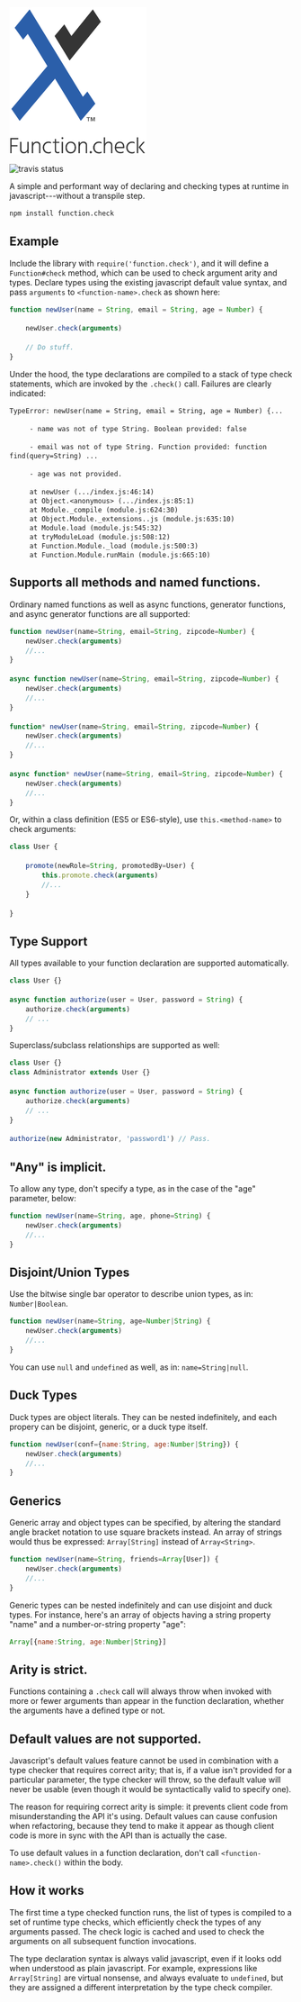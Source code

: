 <img src="https://raw.githubusercontent.com/jeffmcmahan/Function.check/master/function-check.png" width="244.5" height="261">

![travis status](https://travis-ci.org/jeffmcmahan/Function.check.svg?branch=master)

A simple and performant way of declaring and checking types at runtime in javascript---without a transpile step.

```sh
npm install function.check
```

## Example
Include the library with `require('function.check')`, and it will define a `Function#check` method, which can be used to check argument arity and types. Declare types using the existing javascript default value syntax, and pass `arguments` to `<function-name>.check` as shown here:

```js
function newUser(name = String, email = String, age = Number) {
	
	newUser.check(arguments)
	
	// Do stuff.
}
```

Under the hood, the type declarations are compiled to a stack of type check statements, which are invoked by the `.check()` call. Failures are clearly indicated:

```
TypeError: newUser(name = String, email = String, age = Number) {...

     - name was not of type String. Boolean provided: false

     - email was not of type String. Function provided: function find(query=String) ...

     - age was not provided.

     at newUser (.../index.js:46:14)
     at Object.<anonymous> (.../index.js:85:1)
     at Module._compile (module.js:624:30)
     at Object.Module._extensions..js (module.js:635:10)
     at Module.load (module.js:545:32)
     at tryModuleLoad (module.js:508:12)
     at Function.Module._load (module.js:500:3)
     at Function.Module.runMain (module.js:665:10)
```

## Supports all methods and named functions.
Ordinary named functions as well as async functions, generator functions, and async generator functions are all supported:

```js
function newUser(name=String, email=String, zipcode=Number) {
	newUser.check(arguments)
	//...
}

async function newUser(name=String, email=String, zipcode=Number) {
	newUser.check(arguments)
	//...
}

function* newUser(name=String, email=String, zipcode=Number) {
	newUser.check(arguments)
	//...
}

async function* newUser(name=String, email=String, zipcode=Number) {
	newUser.check(arguments)
	//...
}
```

Or, within a class definition (ES5 or ES6-style), use `this.<method-name>` to check arguments: 

```js
class User {

	promote(newRole=String, promotedBy=User) {
		this.promote.check(arguments)
		//...
	}

}
```

## Type Support
All types available to your function declaration are supported automatically.

```js
class User {}

async function authorize(user = User, password = String) {
	authorize.check(arguments)
	// ...
}
```

Superclass/subclass relationships are supported as well:

```js
class User {}
class Administrator extends User {}

async function authorize(user = User, password = String) {
	authorize.check(arguments)
	// ...
}

authorize(new Administrator, 'password1') // Pass.
```

## "Any" is implicit.
To allow any type, don't specify a type, as in the case of the "age" parameter, below:

```js
function newUser(name=String, age, phone=String) {
	newUser.check(arguments)
	//...
} 
```

## Disjoint/Union Types
Use the bitwise single bar operator to describe union types, as in: `Number|Boolean`.

```js
function newUser(name=String, age=Number|String) {
	newUser.check(arguments)
	//...
}
```

You can use `null` and `undefined` as well, as in: `name=String|null`.

## Duck Types
Duck types are object literals. They can be nested indefinitely, and each propery can be disjoint, generic, or a duck type itself.

```js
function newUser(conf={name:String, age:Number|String}) {
	newUser.check(arguments)
	//...
}
```

## Generics
Generic array and object types can be specified, by altering the standard angle bracket notation to use square brackets instead. An array of strings would thus be expressed: `Array[String]` instead of `Array<String>`.

```js
function newUser(name=String, friends=Array[User]) {
	newUser.check(arguments)
	//...
}
```

Generic types can be nested indefinitely and can use disjoint and duck types. For instance, here's an array of objects having a string property "name" and a number-or-string property "age":

```js
Array[{name:String, age:Number|String}]
```

## Arity is strict.
Functions containing a `.check` call will always throw when invoked with more or fewer arguments than appear in the function declaration, whether the arguments have a defined type or not.

## Default values are not supported.
Javascript's default values feature cannot be used in combination with a type checker that requires correct arity; that is, if a value isn't provided for a particular parameter, the type checker will throw, so the default value will never be usable (even though it would be syntactically valid to specify one).

The reason for requiring correct arity is simple: it prevents client code from misunderstanding the API it's using. Default values can cause confusion when refactoring, because they tend to make it appear as though client code is more in sync with the API than is actually the case.

To use default values in a function declaration, don't call `<function-name>.check()` within the body.

## How it works
The first time a type checked function runs, the list of types is compiled to a set of runtime type checks, which efficiently check the types of any arguments passed. The check logic is cached and used to check the arguments on all subsequent function invocations.

The type declaration syntax is always valid javascript, even if it looks odd when understood as plain javascript. For example, expressions like `Array[String]` are virtual nonsense, and always evaluate to `undefined`, but they are assigned a different interpretation by the type check compiler.
